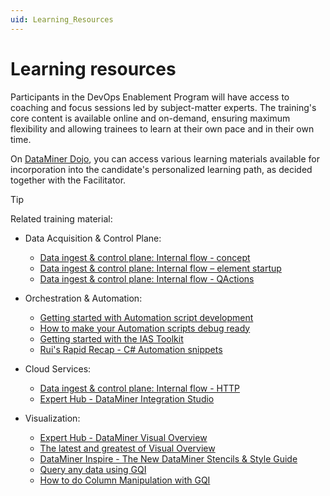 ```yaml
---
uid: Learning_Resources
---
```


# Learning resources

Participants in the DevOps Enablement Program will have access to coaching and focus sessions led by subject-matter experts. The training's core content is available online and on-demand, ensuring maximum flexibility and allowing trainees to learn at their own pace and in their own time.

On [DataMiner Dojo](https://community.dataminer.services/learning/courses/), you can access various learning materials available for incorporation into the candidate's personalized learning path, as decided together with the Facilitator.

> [!TIP]
> Related training material:
>
> - Data Acquisition & Control Plane:
>
>   - [Data ingest & control plane: Internal flow - concept](xref:LogicUseCase1)
>   - [Data ingest & control plane: Internal flow – element startup](xref:LogicUseCase2)
>   - [Data ingest & control plane: Internal flow - QActions](xref:LogicUseCase3)
> - Orchestration & Automation:
>
>   - [Getting started with Automation script development](xref:GettingStartedWithAutomationScriptDevelopment)
>   - [How to make your Automation scripts debug ready](xref:How_to_make_your_automation_scripts_debug_ready)
>   - [Getting started with the IAS Toolkit](xref:Getting_Started_with_the_IAS_Toolkit)
>   - [Rui's Rapid Recap - C# Automation snippets](https://community.dataminer.services/video/ruis-rapid-recap-c-automation-snippets/)
> - Cloud Services:
>
>   - [Data ingest & control plane: Internal flow - HTTP](xref:ConnectionsHttpUseCase)
>   - [Expert Hub - DataMiner Integration Studio](https://community.dataminer.services/exphub-dis/)
> - Visualization:
>
>   - [Expert Hub - DataMiner Visual Overview](https://community.dataminer.services/exphub-visualoverview/)
>   - [The latest and greatest of Visual Overview](https://community.dataminer.services/video/the-latest-and-greatest-of-visual-overview/)
>   - [DataMiner Inspire - The New DataMiner Stencils & Style Guide](https://community.dataminer.services/video/dataminer-inspire-the-new-dataminer-stencils-style-guide/)
>   - [Query any data using GQI](https://community.dataminer.services/video/query-any-data-using-gqi/)
>   - [How to do Column Manipulation with GQI](https://community.dataminer.services/video/how-to-do-column-manipulation-with-gqi/)
